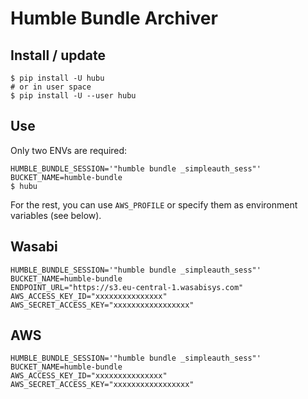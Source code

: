 # Humble Bundle Archiver

## Install / update

```
$ pip install -U hubu
# or in user space
$ pip install -U --user hubu
```

## Use

Only two ENVs are required:

```
HUMBLE_BUNDLE_SESSION='"humble bundle _simpleauth_sess"'
BUCKET_NAME=humble-bundle
$ hubu
```

For the rest, you can use `AWS_PROFILE` or specify them as environment variables (see below).

## Wasabi

```
HUMBLE_BUNDLE_SESSION='"humble bundle _simpleauth_sess"'
BUCKET_NAME=humble-bundle
ENDPOINT_URL="https://s3.eu-central-1.wasabisys.com"
AWS_ACCESS_KEY_ID="xxxxxxxxxxxxxxx"
AWS_SECRET_ACCESS_KEY="xxxxxxxxxxxxxxxxx"
```

## AWS

```
HUMBLE_BUNDLE_SESSION='"humble bundle _simpleauth_sess"'
BUCKET_NAME=humble-bundle
AWS_ACCESS_KEY_ID="xxxxxxxxxxxxxxx"
AWS_SECRET_ACCESS_KEY="xxxxxxxxxxxxxxxxx"
```
